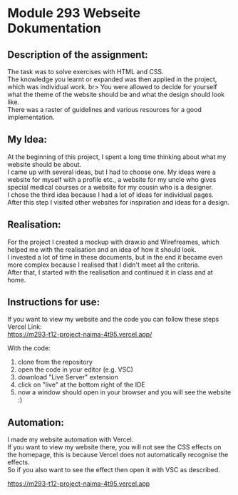 # Module 293 Webseite Dokumentation

## Description of the assignment:
The task was to solve exercises with HTML and CSS. <br>
The knowledge you learnt or expanded was then applied in the project, which was individual work. br>
You were allowed to decide for yourself what the theme of the website should be and what the design should look like. <br>
There was a raster of guidelines and various resources for a good implementation. <br>

## My Idea:
At the beginning of this project, I spent a long time thinking about what my website should be about. <br>
I came up with several ideas, but I had to choose one. My ideas were a website for myself with a profile etc., a website for my uncle who gives special medical courses or a website for my cousin who is a designer. <br>
I chose the third idea because I had a lot of ideas for individual pages.<br>
After this step I visited other websites for inspiration and ideas for a design. <br>

## Realisation: 
For the project I created a mockup with draw.io and Wirefreames, which helped me with the realisation and an idea of how it should look.<br>
I invested a lot of time in these documents, but in the end it became even more complex because I realised that I didn't meet all the criteria. <br>
After that, I started with the realisation and continued it in class and at home.<br>

## Instructions for use:
If you want to view my website and the code you can follow these steps<br>
Vercel Link:<br>
https://m293-t12-project-naima-4t95.vercel.app/<br>

With the code:
1. clone from the repository<br>
2. open the code in your editor (e.g. VSC)<br>
3. download "Live Server" extension<br>
4. click on "live" at the bottom right of the IDE<br>
5. now a window should open in your browser and you will see the website :)<br>

## Automation:
I made my website automation with Vercel.<br>
If you want to view my website there, you will not see the CSS effects on the homepage, this is because Vercel does not automatically recognise the effects.<br>
So if you also want to see the effect then open it with VSC as described.<br>

https://m293-t12-project-naima-4t95.vercel.app
